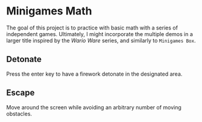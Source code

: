 # Minigames Math

The goal of this project is to practice with basic math with a series of independent games. Ultimately, I might incorporate the multiple demos in a larger title inspired by the <i>Wario Ware</i> series, and similarly to `Minigames Box`.

## Detonate

Press the enter key to have a firework detonate in the designated area.

## Escape

Move around the screen while avoiding an arbitrary number of moving obstacles.
